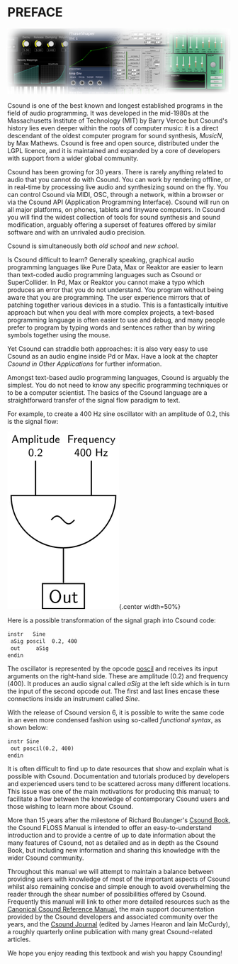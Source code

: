 # PREFACE

![](../resources/images/00-a-montage-3.png)

Csound is one of the best known and longest established programs in the
field of audio programming. It was developed in the mid-1980s at the
Massachusetts Institute of Technology (MIT) by Barry Vercoe but
Csound's history lies even deeper within the roots of computer music:
it is a direct descendant of the oldest computer program for sound
synthesis, *MusicN*, by Max Mathews. Csound is free and open source,
distributed under the LGPL licence, and it is maintained and expanded by
a core of developers with support from a wider global community.

Csound has been growing for 30 years. There is rarely anything related
to audio that you cannot do with Csound. You can work by rendering
offline, or in real-time by processing live audio and synthesizing sound
on the fly. You can control Csound via MIDI, OSC, through a network,
within a browser or via the Csound API (Application Programming
Interface). Csound will run on all major platforms, on phones, tablets
and tinyware computers. In Csound you will find the widest collection of
tools for sound synthesis and sound modification, arguably offering a
superset of features offered by similar software and with an unrivaled
audio precision.

Csound is simultaneously both *old school* and *new school*.

Is Csound difficult to learn? Generally speaking, graphical audio
programming languages like Pure Data, Max or Reaktor are easier to
learn than text-coded audio programming languages such as Csound or
SuperCollider. In Pd, Max or Reaktor you cannot make a typo which
produces an error that you do not understand. You program without being
aware that you are programming. The user experience mirrors that of
patching together various devices in a studio. This is a fantastically
intuitive approach but when you deal with more complex projects, a
text-based programming language is often easier to use and debug, and
many people prefer to program by typing words and sentences rather than
by wiring symbols together using the mouse.

Yet Csound can straddle both approaches: it is also very easy to use
Csound as an audio engine inside Pd or Max. Have a look at the chapter
*Csound in Other Applications* for further information.

Amongst text-based audio programming languages, Csound is arguably the
simplest. You do not need to know any specific programming techniques or
to be a computer scientist. The basics of the Csound language are a
straightforward transfer of the signal flow paradigm to text.

For example, to create a 400 Hz sine oscillator with an amplitude of
0.2, this is the signal flow:


![](../resources/images/00-a-signal-flow.png){.center width=50%}

Here is a possible transformation of the signal graph into Csound code:

    instr   Sine
     aSig poscil  0.2, 400
     out     aSig
    endin

The oscillator is represented by the opcode
[poscil](http://csound.github.io/docs/manual/poscil.html) and receives
its input arguments on the right-hand side. These are amplitude (0.2)
and frequency (400). It produces an audio signal called *aSig* at the
left side which is in turn the input of the second opcode *out*. The
first and last lines encase these connections inside an instrument
called *Sine*.

With the release of Csound version 6, it is possible to write the same
code in an even more condensed fashion using so-called *functional
syntax*, as shown below:

    instr Sine
     out poscil(0.2, 400)
    endin

It is often difficult to find up to date resources that show and explain
what is possible with Csound. Documentation and tutorials produced by
developers and experienced users tend to be scattered across many
different locations. This issue was one of the main motivations for
producing this manual; to facilitate a flow between the knowledge of
contemporary Csound users and those wishing to learn more about Csound.

More than 15 years after the milestone of Richard Boulanger\'s [Csound
Book](https://mitpress.mit.edu/books/csound-book), the Csound FLOSS
Manual is intended to offer an easy-to-understand introduction and to
provide a centre of up to date information about the many features of
Csound, not as detailed and as in depth as the Csound Book, but
including new information and sharing this knowledge with the wider
Csound community.

Throughout this manual we will attempt to maintain a balance between
providing users with knowledge of most of the important aspects of
Csound whilst also remaining concise and simple enough to avoid
overwhelming the reader through the shear number of possibilities
offered by Csound. Frequently this manual will link to other more
detailed resources such as the [Canonical Csound Reference
Manual](http://csound.com/docs/manual/index.html), the main
support documentation provided by the Csound developers and associated
community over the years, and the [Csound
Journal](http://csoundjournal.com/index.html) (edited by James Hearon
and Iain McCurdy), a roughly quarterly online publication with many
great Csound-related articles.

We hope you enjoy reading this textbook and wish you happy Csounding!
